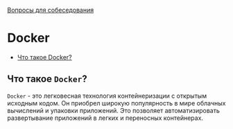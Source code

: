 [Вопросы для собеседования](../README.md)

# Docker

+ [Что такое Docker?](#Что-такое-Docker)


##  Что такое `Docker`?

`Docker` -  это легковесная технология контейнеризации с открытым исходным кодом. Он приобрел широкую популярность в 
мире облачных вычислений и упаковки приложений. Это позволяет автоматизировать развертывание приложений в легких и 
переносных контейнерах.